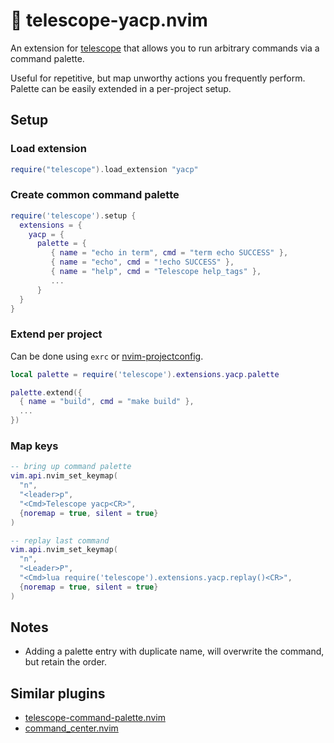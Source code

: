 # 🎨 telescope-yacp.nvim

An extension for [telescope](https://github.com/nvim-telescope/telescope.nvim) that allows you to run arbitrary commands via a command palette.

Useful for repetitive, but map unworthy actions you frequently perform. Palette can be easily extended in a per-project setup.

## Setup

### Load extension

```lua
require("telescope").load_extension "yacp"
```

### Create common command palette

```lua
require('telescope').setup {
  extensions = {
    yacp = {
      palette = {
         { name = "echo in term", cmd = "term echo SUCCESS" },
         { name = "echo", cmd = "!echo SUCCESS" },
         { name = "help", cmd = "Telescope help_tags" },
         ...
      }
  }
}
```

### Extend per project

Can be done using `exrc` or [nvim-projectconfig](https://github.com/windwp/nvim-projectconfig).

```lua
local palette = require('telescope').extensions.yacp.palette

palette.extend({
  { name = "build", cmd = "make build" },
  ...
})
```

### Map keys

```lua
-- bring up command palette
vim.api.nvim_set_keymap(
  "n",
  "<leader>p",
  "<Cmd>Telescope yacp<CR>",
  {noremap = true, silent = true}
)

-- replay last command
vim.api.nvim_set_keymap(
  "n",
  "<Leader>P",
  "<Cmd>lua require('telescope').extensions.yacp.replay()<CR>",
  {noremap = true, silent = true}
)
```

## Notes

- Adding a palette entry with duplicate name, will overwrite the command, but retain the order.

## Similar plugins

- [telescope-command-palette.nvim](https://github.com/LinArcX/telescope-command-palette.nvim)
- [command_center.nvim](https://github.com/FeiyouG/command_center.nvim)
